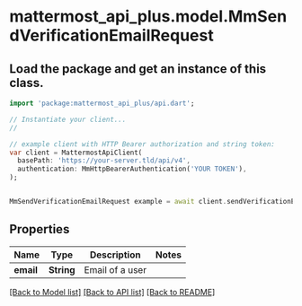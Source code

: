# mattermost_api_plus.model.MmSendVerificationEmailRequest

## Load the package and get an instance of this class.
```dart
import 'package:mattermost_api_plus/api.dart';

// Instantiate your client...
//

// example client with HTTP Bearer authorization and string token:
var client = MattermostApiClient(
  basePath: 'https://your-server.tld/api/v4',
  authentication: MmHttpBearerAuthentication('YOUR TOKEN'),
);


MmSendVerificationEmailRequest example = await client.sendVerificationEmailRequest.FUNCTION_THAT_RETURNS_THIS_CLASS();

```

## Properties
Name | Type | Description | Notes
------------ | ------------- | ------------- | -------------
**email** | **String** | Email of a user | 

[[Back to Model list]](../GENERATED_README.md#documentation-for-models) [[Back to API list]](../GENERATED_README.md#documentation-for-api-endpoints) [[Back to README]](../GENERATED_README.md)


